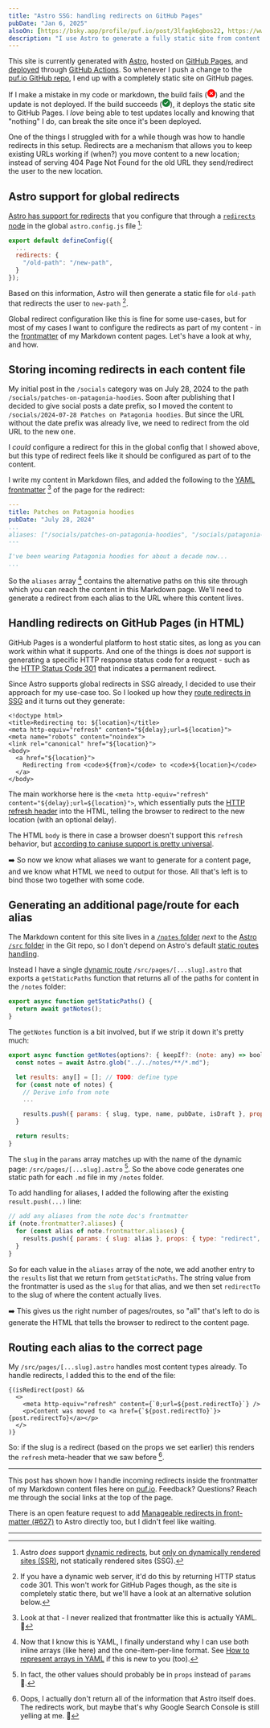 ```yaml
---
title: "Astro SSG: handling redirects on GitHub Pages"
pubDate: "Jan 6, 2025"
alsoOn: [https://bsky.app/profile/puf.io/post/3lfagk6gbos22, https://www.threads.net/@frankpuf/post/DEkaEs7scKA, https://x.com/puf/status/1877007534780764411, https://c.im/@puf/113793331718758891, https://www.linkedin.com/feed/update/urn:li:activity:7283135579804876800/]
description: "I use Astro to generate a fully static site from content in Markdown files, that I then host on GitHub Pages. I want to provide incoming links/aliases inside my Markdown files, but GitHub Pages doesn't support custom 301 redirect responses. Read the full article to learn how I work around this limitation."
---
```


This site is currently generated with [Astro](https://astro.build/), hosted on [GitHub Pages](https://pages.github.com/), and [deployed](https://github.com/withastro/action) through [GitHub Actions](https://docs.github.com/en/actions). So whenever I push a change to the [puf.io GitHub repo](https://github.com/puf/puf.io), I end up with a completely static site on GitHub pages.

If I make a mistake in my code or markdown, the build fails (<svg style="fill: red" width="16" height="16" style="margin-top: 2px" class="octicon octicon-x-circle-fill color-fg-danger" aria-label="failed: " viewBox="0 0 16 16" version="1.1" role="img"><path d="M2.343 13.657A8 8 0 1 1 13.658 2.343 8 8 0 0 1 2.343 13.657ZM6.03 4.97a.751.751 0 0 0-1.042.018.751.751 0 0 0-.018 1.042L6.94 8 4.97 9.97a.749.749 0 0 0 .326 1.275.749.749 0 0 0 .734-.215L8 9.06l1.97 1.97a.749.749 0 0 0 1.275-.326.749.749 0 0 0-.215-.734L9.06 8l1.97-1.97a.749.749 0 0 0-.326-1.275.749.749 0 0 0-.734.215L8 6.94Z"></path></svg>) and the update is not deployed. If the build succeeds (<svg style="fill: rgb(26, 127, 55)" width="16" height="16" class="octicon octicon-check-circle-fill color-fg-success" aria-label="completed successfully: " viewBox="0 0 16 16" version="1.1" role="img"><path d="M8 16A8 8 0 1 1 8 0a8 8 0 0 1 0 16Zm3.78-9.72a.751.751 0 0 0-.018-1.042.751.751 0 0 0-1.042-.018L6.75 9.19 5.28 7.72a.751.751 0 0 0-1.042.018.751.751 0 0 0-.018 1.042l2 2a.75.75 0 0 0 1.06 0Z"></path></svg>), it deploys the static site to GitHub Pages. I *love* being able to test updates locally and knowing that "nothing" I do, can break the site once it's been deployed.

One of the things I struggled with for a while though was how to handle redirects in this setup. Redirects are a mechanism that allows you to keep existing URLs working if (when?) you move content to a new location; instead of serving 404 Page Not Found for the old URL they send/redirect the user to the new location.

## Astro support for global redirects

[Astro has support for redirects](https://docs.astro.build/en/guides/routing/#redirects) that you configure that through a [`redirects` node](https://docs.astro.build/en/reference/configuration-reference/#redirects) in the global `astro.config.js` file [^1]:
```js
export default defineConfig({
  ...
  redirects: {
    "/old-path": "/new-path",
  }
});
```
Based on this information, Astro will then generate a static file for `old-path` that redirects the user to `new-path` [^2].

Global redirect configuration like this is fine for some use-cases, but for most of my cases I want to configure the redirects as part of my content - in the [frontmatter](https://dev.to/dailydevtips1/what-exactly-is-frontmatter-123g) of my Markdown content pages. Let's have a look at why, and how.

## Storing incoming redirects in each content file

My initial post in the `/socials` category was on July 28, 2024 to the path `/socials/patches-on-patagonia-hoodies`. Soon after publishing that I decided to give social posts a date prefix, so I moved the content to `/socials/2024-07-28 Patches on Patagonia hoodies`. But since the URL without the date prefix was already live, we need to redirect from the old URL to the new one.

I *could* configure a redirect for this in the global config that I showed above, but this type of redirect feels like it should be configured as part of to the content.

I write my content in Markdown files, and added the following to the [YAML frontmatter](https://docs.github.com/en/contributing/writing-for-github-docs/using-yaml-frontmatter) [^3] of the page for the redirect:

```yaml
---
title: Patches on Patagonia hoodies
pubDate: "July 28, 2024"
...
aliases: ["/socials/patches-on-patagonia-hoodies", "/socials/patagonia-patches"]
---

I've been wearing Patagonia hoodies for about a decade now...
...
```

So the `aliases` array [^4] contains the alternative paths on this site through which you can reach the content in this Markdown page. We'll need to generate a redirect from each alias to the URL where this content lives.

## Handling redirects on GitHub Pages (in HTML)

GitHub Pages is a wonderful platform to host static sites, as long as you can work within what it supports. And one of the things is does *not* support is generating a specific HTTP response status code for a request - such as the [HTTP Status Code 301](https://developer.mozilla.org/en-US/docs/Web/HTTP/Status/301) that indicates a permanent redirect.

Since Astro supports global redirects in SSG already, I decided to use their approach for my use-case too. So I looked up how they [route redirects in SSG](https://github.com/withastro/astro/blob/ebe2aa95c7f4a6559cec8b82d155da34a57bdd53/packages/astro/src/core/routing/3xx.ts#L11-L19) and it turns out they generate:
```tsx
<!doctype html>
<title>Redirecting to: ${location}</title>
<meta http-equiv="refresh" content="${delay};url=${location}">
<meta name="robots" content="noindex">
<link rel="canonical" href="${location}">
<body>
  <a href="${location}">
    Redirecting from <code>${from}</code> to <code>${location}</code>
  </a>
</body>
```

The main workhorse here is the `<meta http-equiv="refresh" content="${delay};url=${location}">`, which essentially puts the [HTTP refresh header](https://developer.mozilla.org/en-US/docs/Web/HTTP/Headers/Refresh) into the HTML, telling the browser to redirect to the new location (with an optional delay).

The HTML `body` is there in case a browser doesn't support this `refresh` behavior, but [according to caniuse support is pretty universal](https://caniuse.com/mdn-html_elements_meta_http-equiv_refresh).

➡️ So now we know what aliases we want to generate for a content page, and we know what HTML we need to output for those. All that's left is to bind those two together with some code.

## Generating an additional page/route for each alias

The Markdown content for this site lives in a [`/notes` folder](https://github.com/puf/puf.io/tree/main/notes) *next* to the [Astro `/src` folder](https://github.com/puf/puf.io/tree/main/src) in the Git repo, so I don't depend on Astro's default [static routes handling](https://docs.astro.build/en/guides/routing/#static-routes). 

Instead I have a single [dynamic route](https://docs.astro.build/en/guides/routing/#static-ssg-mode) `/src/pages/[...slug].astro` that exports a `getStaticPaths` function that returns all of the paths for content in the `/notes` folder:
```js
export async function getStaticPaths() {
  return await getNotes();
}
```

The `getNotes` function is a bit involved, but if we strip it down it's pretty much:
```js
export async function getNotes(options?: { keepIf?: (note: any) => boolean }) {
  const notes = await Astro.glob("../../notes/**/*.md");

  let results: any[] = []; // TODO: define type
  for (const note of notes) {
    // Derive info from note
    ...

    results.push({ params: { slug, type, name, pubDate, isDraft }, props: note });
  }

  return results;
}
```

The `slug` in the `params` array matches up with the name of the dynamic page: `/src/pages/[...slug].astro` [^5]. So the above code generates one static path for each `.md` file in my `/notes` folder.

To add handling for aliases, I added the following after the existing `result.push(...)` line:
```js
// add any aliases from the note doc's frontmatter
if (note.frontmatter?.aliases) {
  for (const alias of note.frontmatter.aliases) {
    results.push({ params: { slug: alias }, props: { type: "redirect", redirectTo: slug} });
  }
}
```

So for each value in the `aliases` array of the note, we add another entry to the `results` list that we return from `getStaticPaths`. The string value from the frontmatter is used as the `slug` for that alias, and we then set `redirectTo` to the slug of where the content actually lives.

➡️ This gives us the right number of pages/routes, so "all" that's left to do is generate the HTML that tells the browser to redirect to the content page.

## Routing each alias to the correct page

My `/src/pages/[...slug].astro` handles most content types already. To handle redirects, I added this to the end of the file:

```tsx
{(isRedirect(post) && 
  <>
    <meta http-equiv="refresh" content={`0;url=${post.redirectTo}`} />
    <p>Content was moved to <a href={`${post.redirectTo}`}>{post.redirectTo}</a></p>
  </>
)}
```

So: if the slug is a redirect (based on the props we set earlier) this renders the `refresh` meta-header that we saw before [^6].

---

This post has shown how I handle incoming redirects inside the frontmatter of my Markdown content files here on [puf.io](/). Feedback? Questions? Reach me through the social links at the top of the page.

There is an open feature request to add [Manageable redirects in front-matter (#627)](https://github.com/withastro/roadmap/discussions/627) to Astro directly too, but I didn't feel like waiting.

---

[^1]: Astro *does* support [dynamic redirects](https://docs.astro.build/en/guides/routing/#dynamic-redirects), but [only on dynamically rendered sites (SSR)](https://docs.astro.build/en/reference/errors/static-redirect-not-available/), not statically rendered sites (SSG).
[^2]: If you have a dynamic web server, it'd do this by returning HTTP status code 301. This won't work for GitHub Pages though, as the site is completely static there, but we'll have a look at an alternative solution below.
[^3]: Look at that - I never realized that frontmatter like this is actually YAML. 🤯
[^4]: Now that I know this is YAML, I finally understand why I can use both inline arrays (like here) and the one-item-per-line format. See [How to represent arrays in YAML](https://www.educative.io/answers/how-to-represent-arrays-in-yaml) if this is new to you (too).
[^5]: In fact, the other values should probably be in `props` instead of `params` 😬.
[^6]: Oops, I actually don't return all of the information that Astro itself does. The redirects work, but maybe that's why Google Search Console is still yelling at me. 🤔